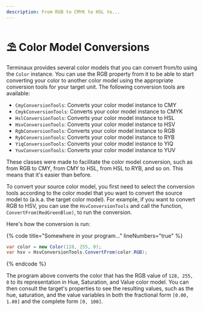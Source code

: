```yaml
---
description: From RGB to CMYK to HSL to...
---
```


# ⛱ Color Model Conversions

Terminaux provides several color models that you can convert from/to using the `Color` instance. You can use the RGB property from it to be able to start converting your color to another color model using the appropriate conversion tools for your target unit. The following conversion tools are available:

* `CmyConversionTools`: Converts your color model instance to CMY
* `CmykConversionTools`: Converts your color model instance to CMYK
* `HslConversionTools`: Converts your color model instance to HSL
* `HsvConversionTools`: Converts your color model instance to HSV
* `RgbConversionTools`: Converts your color model instance to RGB
* `RybConversionTools`: Converts your color model instance to RYB
* `YiqConversionTools`: Converts your color model instance to YIQ
* `YuvConversionTools`: Converts your color model instance to YUV

These classes were made to facilitate the color model conversion, such as from RGB to CMY, from CMY to HSL, from HSL to RYB, and so on. This means that it's easier than before.

To convert your source color model, you first need to select the conversion tools according to the color model that you want to convert the source model to (a.k.a. the target color model). For example, if you want to convert RGB to HSV, you can use the `HsvConversionTools` and call the function, `ConvertFrom(RedGreenBlue)`, to run the conversion.

Here's how the conversion is run:

{% code title="Somewhere in your program..." lineNumbers="true" %}
```csharp
var color = new Color(128, 255, 0);
var hsv = HsvConversionTools.ConvertFrom(color.RGB);
```
{% endcode %}

The program above converts the color that has the RGB value of `128, 255, 0` to its representation in Hue, Saturation, and Value color model. You can then consult the target's properties to see the resulting values, such as the hue, saturation, and the value variables in both the fractional form `[0.00, 1.00]` and the complete form `[0, 100]`.

